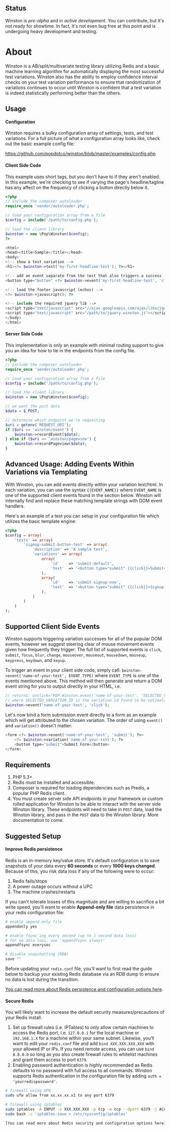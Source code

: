 ## Status

Winston is *pre-alpha* and in *active development*. You can contribute, but it's not ready for showtime. In fact, it's not even bug free at this point and is undergoing heavy development and testing.

# About

Winston is a AB/split/multivariate testing library utilizing Redis and a basic machine learning algorithm for automatically displaying the most successful test variations. Winston also has the ability to employ confidence interval checks on your test variation performance to ensure that randomization of variations continues to occur until Winston is confident that a test variation is indeed statistically performing better than the others.

## Usage

#### Configuration

Winston requires a bulky configuration array of settings, tests, and test variations. For a full picture of what a configuration array looks like, check out the basic example config file:

https://github.com/popdotco/winston/blob/master/examples/config.php


#### Client Side Code

This example uses short tags, but you don't have to if they aren't enabled. In this example, we're checking to see if varying the page's headline/tagline has any affect on the frequency of clicking a button directly below it.

```php
<?php
// include the composer autoloader
require_once 'vendor/autoloader.php';

// load your configuration array from a file
$config = include('/path/to/config.php');

// load the client library
$winston = new \Pop\Winston($config);
?>

<html>
<head><title>Sample</title></head>
<body>
<!-- show a test variation -->
<h1><?= $winston->test('my-first-headline-test'); ?></h1>

<!-- add an event separate from the test that also triggers a success -->
<button type="button" <?= $winston->event('my-first-headline-test', 'click'); ?>>Sample Button</button>

<!-- load the footer javascript (echos) -->
<?= $winston->javascript(); ?>

<!-- include the required jquery lib -->
<script type="text/javascript" src="//ajax.googleapis.com/ajax/libs/jquery/1.10.2/jquery.min.js"></script>
<script type="text/javascript" src="/path/to/jquery.winston.js"></script>
</body>
</html>
```

#### Server Side Code

This implementation is only an example with minimal routing support to give you an idea for how to tie in the endpoints from the config file.

```php
<?php
// include the composer autoloader
require_once 'vendor/autoloader.php';

// load your configuration array from a file
$config = include('/path/to/config.php');

// load the client library
$winston = new \Pop\Winston($config);

// we want the post data
$data = $_POST;

// determine which endpoint we're requesting
$uri = getenv('REQUEST_URI');
if ($uri == 'winston/event') {
    $winston->recordEvent($data);
} else if ($uri == 'winston/pageview') {
    $winston->recordPageview($data);
}
```

## Advanced Usage: Adding Events Within Variations via Templating

With Winston, you can add events directly within your variation text/html. In each variation, you can use the syntax `{{EVENT_NAME}}` where `EVENT_NAME` is one of the supported client events found in the section below. Winston will internally find and replace these matching template strings with DOM event handlers. 

Here's an example of a test you can setup in your configuration file which utilizes the basic template engine:

```php
<?php
$config = array(
    'tests' => array(
        'signup-submit-button-test' => array(
            'description' => 'A sample test',
            'variations' => array(
                array(
                    'id'    => 'submit-default',
                    'text'  => '<button type="submit" {{click}}>Submit</button>'
                ),
                array(
                    'id'    => 'submit-signup-now',
                    'text'  => '<button type="submit" {{click}}>Signup Now</button>'
                ),
            )
        )
    )
);
```

## Supported Client Side Events

Winston supports triggering variation successes for all of the popular DOM events, however we suggest steering clear of mouse movement events given how frequently they trigger. The full list of supported events is `click`, `submit`, `focus`, `blur`, `change`, `mouseover`, `mouseout`, `mousedown`, `mouseup`, `keypress`, `keydown`, and `keyup`.

To trigger an event in your client side code, simply call: `$winston->event('name-of-your-test', EVENT_TYPE)` where `EVENT_TYPE` is one of the events mentioned above. This method will then generate and return a DOM event string for you to output directly in your HTML, i.e.

```php
// returns: onclick="POP.Winston.event('name-of-your-test', 'SELECTED_VARIATION_ID', 'click');"
// where SELECTED_VARIATION_ID is the variation id found to be optimal/randomized by Winston
$winston->event('name-of-your-test', 'click');
```

Let's now bind a form submission event directly to a form as an example which will get attributed to the chosen variation. The order of using `event()` and `variation()` doesn't matter:

```php
<form <?= $winston->event('name-of-your-test', 'submit'); ?>>
    <?= $winston->variation('name-of-your-test'); ?>
    <button type="submit">Submit Form</button>
</form>
```

## Requirements

  1. PHP 5.3+
  2. Redis must be installed and accessible.
  3. Composer is required for loading dependencies such as Predis, a popular PHP Redis client.
  4. You must create server side API endpoints in your framework or custom rolled application for Winston to be able to interact with the server side Winston library. These endpoints will need to take in `POST` data, load the Winston library, and pass in the `POST` data to the Winston library. More documentation to come.
  
## Suggested Setup ##

#### Improve Redis persistence ####

Redis is an in-memory key/value store. It's default configuration is to save snapshots of your data every **60 seconds** or every **1000 keys changed**. Because of this, you risk data loss if any of the following were to occur:

  1. Redis fails/stops
  2. A power outage occurs without a UPC
  3. The machine crashes/restarts

If you can't tolerate losses of this magnitude and are willing to sacrifice a bit write speed, you'll want to enable **Append-only file** data persistence in your redis configuration file:

```bash
# enable append-only file
appendonly yes

# enable fsync'ing every second (up to 1 second data loss)
# for no data loss, use 'appendfsync always'
appendfsync everysec

# disable snapshotting (RDB)
save ""
```

Before updating your `redis.conf` file, you'll want to first read the guide below to backup your existing Redis database via an RDB dump to ensure no data is lost during the transition.

[You can read more about Redis persistence and configuration options here](http://redis.io/topics/persistence).
  
#### Secure Redis ####

You will likely want to increase the default security measures/precautions of your Redis install.

  1. Set up firewall rules (i.e. IPTables) to only allow certain machines to access the Redis port, i.e. `127.0.0.1` for the local machine or `192.168.1.X` for a machine within your same subnet. Likewise, you'll want to edit your `redis.conf` file and add `bind XXX.XXX.XXX.XXX` with your allowed IP or IPs. If you need remote access, you can use `bind 0.0.0.0` so long as you also create firewall rules to whitelist machines and grant them access to port `6379`. 
  2. Enabling password authentication is highly recommended as Redis defaults to no password with full access to all commands. Winston supports Redis authentication in the configuration file by adding `auth = 'yourredispassword'`.

```bash
# firewall using UFW
sudo ufw allow from xx.xx.xx.x1 to any port 6379

# firewall using iptables
sudo iptables -A INPUT -s XXX.XXX.XXX -p tcp -m tcp --dport 6379 -j ACCEPT 
sudo bash -c 'iptables-save > /etc/sysconfig/iptables'

[You can read more about Redis security and configuration options here](http://redis.io/topics/security).
